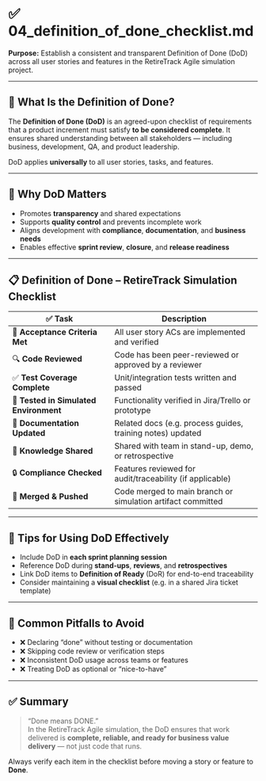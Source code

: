 # ✅ 04_definition_of_done_checklist.md  
**Purpose:** Establish a consistent and transparent Definition of Done (DoD) across all user stories and features in the RetireTrack Agile simulation project.

---

## 🧾 What Is the Definition of Done?

The **Definition of Done (DoD)** is an agreed-upon checklist of requirements that a product increment must satisfy **to be considered complete**. It ensures shared understanding between all stakeholders — including business, development, QA, and product leadership.

DoD applies **universally** to all user stories, tasks, and features.

---

## 🎯 Why DoD Matters

- Promotes **transparency** and shared expectations  
- Supports **quality control** and prevents incomplete work  
- Aligns development with **compliance**, **documentation**, and **business needs**  
- Enables effective **sprint review**, **closure**, and **release readiness**  

---

## 📋 Definition of Done – RetireTrack Simulation Checklist

| ✅ Task | Description |
|--------|-------------|
| 📌 **Acceptance Criteria Met** | All user story ACs are implemented and verified |
| 🔍 **Code Reviewed** | Code has been peer-reviewed or approved by a reviewer |
| ✅ **Test Coverage Complete** | Unit/integration tests written and passed |
| 🧪 **Tested in Simulated Environment** | Functionality verified in Jira/Trello or prototype |
| 📄 **Documentation Updated** | Related docs (e.g. process guides, training notes) updated |
| 🧠 **Knowledge Shared** | Shared with team in stand-up, demo, or retrospective |
| 🔒 **Compliance Checked** | Features reviewed for audit/traceability (if applicable) |
| 📂 **Merged & Pushed** | Code merged to main branch or simulation artifact committed |

---

## 🧠 Tips for Using DoD Effectively

- Include DoD in **each sprint planning session**  
- Reference DoD during **stand-ups**, **reviews**, and **retrospectives**  
- Link DoD items to **Definition of Ready** (DoR) for end-to-end traceability  
- Consider maintaining a **visual checklist** (e.g. in a shared Jira ticket template)

---

## 🚫 Common Pitfalls to Avoid

- ❌ Declaring “done” without testing or documentation  
- ❌ Skipping code review or verification steps  
- ❌ Inconsistent DoD usage across teams or features  
- ❌ Treating DoD as optional or “nice-to-have”  

---

## ✅ Summary

> “Done means DONE.”  
In the RetireTrack Agile simulation, the DoD ensures that work delivered is **complete, reliable, and ready for business value delivery** — not just code that runs.

Always verify each item in the checklist before moving a story or feature to **Done**.
 
